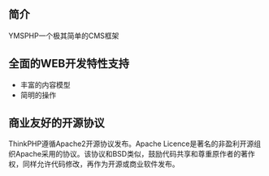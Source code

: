 ﻿## 简介

YMSPHP一个极其简单的CMS框架

## 全面的WEB开发特性支持
* 丰富的内容模型
* 简明的操作

## 商业友好的开源协议

ThinkPHP遵循Apache2开源协议发布。Apache Licence是著名的非盈利开源组织Apache采用的协议。该协议和BSD类似，鼓励代码共享和尊重原作者的著作权，同样允许代码修改，再作为开源或商业软件发布。
